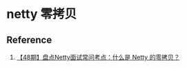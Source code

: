 # netty 零拷贝

## Reference

1. [【48期】盘点Netty面试常问考点：什么是 Netty 的零拷贝？](https://zhuanlan.zhihu.com/p/109845423)
